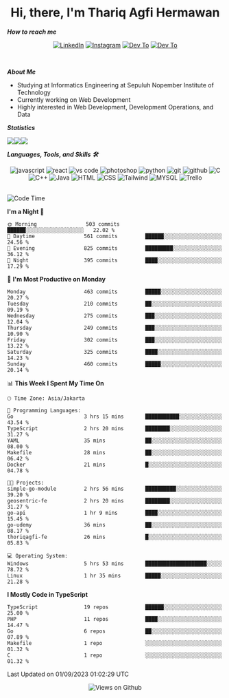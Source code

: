 <div align="center">
  <h1>Hi, there, I'm Thariq Agfi Hermawan</h1>
</div>


***How to reach me***
<p align='center'>
   <a href="https://www.linkedin.com/in/thariqagfihermawan" target="_blank"><img src="https://img.shields.io/badge/LinkedIn-0077B5?style=for-the-badge&logo=linkedin&logoColor=white" alt="LinkedIn"></a>
   <a href="https://www.instagram.com/thoriqagfi" target="_blank"><img src="https://img.shields.io/badge/Instagram-E4405F?style=for-the-badge&logo=instagram&logoColor=white" alt="Instagram"></a>
   <a href="https://medium.com/@thoriq.aghfi60" target="_blank"><img src="https://img.shields.io/badge/Medium-12100E?style=for-the-badge&logo=medium&logoColor=white" alt="Dev To"></a>
   <a href="https://linktr.ee/thoriqagfi" target="_blank"><img src="https://img.shields.io/badge/linktree-1de9b6?style=for-the-badge&logo=linktree&logoColor=white" alt="Dev To"></a>
</p>

<br>

***About Me***
- Studying at Informatics Engineering at Sepuluh Nopember Institute of Technology
- Currently working on Web Development
- Highly interested in Web Development, Development Operations, and Data

***Statistics***

<!-- [![GitHub Streak](http://github-readme-streak-stats.herokuapp.com?user=thoriqagfi&theme=dark)](https://git.io/streak-stats) -->

<div align="center">
  <div style="display: flex;">
    <img src="http://github-readme-streak-stats.herokuapp.com?user=thoriqagfi&theme=chartreuse-dark"/>
    <img src="https://github-readme-stats.vercel.app/api/top-langs/?username=thoriqagfi&layout=compact&&theme=chartreuse-dark&langs_count=8)](https://github.com/thoriqagfi"/>
    <img src="https://github-readme-stats.vercel.app/api?username=thoriqagfi&show_icons=true&theme=chartreuse-dark"/>
  </div>
</div>

<!-- [![Top Langs](https://github-readme-stats.vercel.app/api/top-langs/?username=thoriqagfi&layout=compact&&theme=chartreuse-dark&langs_count=8)](https://github.com/thoriqagfi)
< ![Agfi's GitHub stats](https://github-readme-stats.vercel.app/api?username=thoriqagfi&show_icons=true&theme=chartreuse-dark) -->

***Languages, Tools, and Skills 🛠***

  <div align="center">
    <img src="https://img.shields.io/badge/JavaScript-F7DF1E?style=for-the-badge&logo=javascript&logoColor=black" alt="javascript" />
    <img src="https://img.shields.io/badge/React-61DAFB?style=for-the-badge&logo=react&logoColor=black" alt="react" />
    <img src="https://img.shields.io/badge/vs%20code-007ACC?style=for-the-badge&logo=visual%20studio%20code&logoColor=white" alt="vs code" />
    <img src="https://img.shields.io/badge/adobe%20photoshop-31A8FF?style=for-the-badge&logo=adobe%20photoshop&logoColor=white" alt="photoshop" />
    <img src="https://img.shields.io/badge/python-3776AB?style=for-the-badge&logo=python&logoColor=white" alt="python" />
    <img src="https://img.shields.io/badge/Git-F05032?style=for-the-badge&logo=git&logoColor=white" alt="git" />
    <img src="https://img.shields.io/badge/GitHub-100000?style=for-the-badge&logo=github&logoColor=white" alt="github" />
    <img src="https://img.shields.io/badge/c-%2300599C.svg?style=for-the-badge&logo=c&logoColor=white" alt="C" />
    <img src="https://img.shields.io/badge/c++-%2300599C.svg?style=for-the-badge&logo=c%2B%2B&logoColor=white" alt="C++" />
    <img src="https://img.shields.io/badge/Java-ED8B00?style=for-the-badge&logo=java&logoColor=white" alt="Java"/>
    <img src="https://img.shields.io/badge/HTML5-E34F26?style=for-the-badge&logo=html5&logoColor=white" alt="HTML" />
    <img src="https://img.shields.io/badge/CSS-239120?&style=for-the-badge&logo=css3&logoColor=white" alt ="CSS" />
    <img src="https://img.shields.io/badge/tailwindcss-%2338B2AC.svg?style=for-the-badge&logo=tailwind-css&logoColor=white" alt="Tailwind" />
    <img src="https://img.shields.io/badge/MySQL-00000F?style=for-the-badge&logo=mysql&logoColor=white" alt="MYSQL" />
    <img src="https://img.shields.io/badge/Trello-%23026AA7.svg?style=for-the-badge&logo=Trello&logoColor=white" alt="Trello" />
  </div><br>

<!--START_SECTION:waka-->
![Code Time](http://img.shields.io/badge/Code%20Time-629%20hrs%2023%20mins-blue)

**I'm a Night 🦉** 

```text
🌞 Morning                503 commits         ██████░░░░░░░░░░░░░░░░░░░   22.02 % 
🌆 Daytime                561 commits         ██████░░░░░░░░░░░░░░░░░░░   24.56 % 
🌃 Evening                825 commits         █████████░░░░░░░░░░░░░░░░   36.12 % 
🌙 Night                  395 commits         ████░░░░░░░░░░░░░░░░░░░░░   17.29 % 
```
📅 **I'm Most Productive on Monday** 

```text
Monday                   463 commits         █████░░░░░░░░░░░░░░░░░░░░   20.27 % 
Tuesday                  210 commits         ██░░░░░░░░░░░░░░░░░░░░░░░   09.19 % 
Wednesday                275 commits         ███░░░░░░░░░░░░░░░░░░░░░░   12.04 % 
Thursday                 249 commits         ███░░░░░░░░░░░░░░░░░░░░░░   10.90 % 
Friday                   302 commits         ███░░░░░░░░░░░░░░░░░░░░░░   13.22 % 
Saturday                 325 commits         ████░░░░░░░░░░░░░░░░░░░░░   14.23 % 
Sunday                   460 commits         █████░░░░░░░░░░░░░░░░░░░░   20.14 % 
```


📊 **This Week I Spent My Time On** 

```text
🕑︎ Time Zone: Asia/Jakarta

💬 Programming Languages: 
Go                       3 hrs 15 mins       ███████████░░░░░░░░░░░░░░   43.54 % 
TypeScript               2 hrs 20 mins       ████████░░░░░░░░░░░░░░░░░   31.27 % 
YAML                     35 mins             ██░░░░░░░░░░░░░░░░░░░░░░░   08.00 % 
Makefile                 28 mins             ██░░░░░░░░░░░░░░░░░░░░░░░   06.42 % 
Docker                   21 mins             █░░░░░░░░░░░░░░░░░░░░░░░░   04.78 % 

🐱‍💻 Projects: 
simple-go-module         2 hrs 56 mins       ██████████░░░░░░░░░░░░░░░   39.20 % 
geosentric-fe            2 hrs 20 mins       ████████░░░░░░░░░░░░░░░░░   31.27 % 
go-api                   1 hr 9 mins         ████░░░░░░░░░░░░░░░░░░░░░   15.45 % 
go-udemy                 36 mins             ██░░░░░░░░░░░░░░░░░░░░░░░   08.17 % 
thoriqagfi-fe            26 mins             █░░░░░░░░░░░░░░░░░░░░░░░░   05.83 % 

💻 Operating System: 
Windows                  5 hrs 53 mins       ████████████████████░░░░░   78.72 % 
Linux                    1 hr 35 mins        █████░░░░░░░░░░░░░░░░░░░░   21.28 % 
```

**I Mostly Code in TypeScript** 

```text
TypeScript               19 repos            ██████░░░░░░░░░░░░░░░░░░░   25.00 % 
PHP                      11 repos            ████░░░░░░░░░░░░░░░░░░░░░   14.47 % 
Go                       6 repos             ██░░░░░░░░░░░░░░░░░░░░░░░   07.89 % 
Makefile                 1 repo              ░░░░░░░░░░░░░░░░░░░░░░░░░   01.32 % 
C                        1 repo              ░░░░░░░░░░░░░░░░░░░░░░░░░   01.32 % 
```




 Last Updated on 01/09/2023 01:02:29 UTC
<!--END_SECTION:waka-->

<div align="center">
<img src="https://komarev.com/ghpvc/?username=thoriqagfi&color=blue" alt="Views on Github" />
</div>